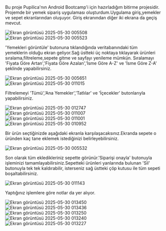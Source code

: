 Bu proje Pupilica'nın Android Bootcamp'i için hazırladığım bitirme projesidir.
Projemde bir yemek sipariş uygulaması oluşturdum.Uygulama giriş,yemekler ve sepet ekranlarından oluşuyor.
Giriş ekranından diğer iki ekrana da geçiş mevcut.

![Ekran görüntüsü 2025-05-30 005508](https://github.com/user-attachments/assets/c32e2d4a-f83d-447a-900b-a972762a562b)
![Ekran görüntüsü 2025-05-30 005523](https://github.com/user-attachments/assets/5eaf6491-c73f-4ad1-95a4-053508701eca)

'Yemekleri görüntüle' butonuna tıklandığında veritabanındaki tüm yemeklerin olduğu ekran geliyor.Sağ üstteki üç noktaya tıklayarak ürünleri sıralama,filtreleme,sepete gitme ve sayfayı yenileme mümkün.
Sıralamayı 'Fiyata Göre Artan','Fiyata Göre Azalan','İsme Göre A-Z' ve 'İsme Göre Z-A' şeklinde yapabilirsiniz.

![Ekran görüntüsü 2025-05-30 005651](https://github.com/user-attachments/assets/84416c0e-c06d-459a-aa41-8fd21a18c4fe)
![Ekran görüntüsü 2025-05-30 011015](https://github.com/user-attachments/assets/c035881a-f2d5-44d5-bbe3-34be13b56c07)

Filtrelemeyi 'Tümü','Ana Yemekler','Tatlılar' ve 'İçecekler' butonlarıyla yapabilirsiniz.

![Ekran görüntüsü 2025-05-30 012747](https://github.com/user-attachments/assets/ddf7c7b5-6e2f-494a-9bec-d0f6f7e56eb8)
![Ekran görüntüsü 2025-05-30 011007](https://github.com/user-attachments/assets/8b9be16a-e575-408a-9b03-98e0ed091bd5)
![Ekran görüntüsü 2025-05-30 011001](https://github.com/user-attachments/assets/4d2c2657-15c7-4f97-bb86-20bad806579f)
![Ekran görüntüsü 2025-05-30 010952](https://github.com/user-attachments/assets/cede190b-9a2a-4561-afc6-59495d62ff59)

Bir ürün seçtiğinizde aşağıdaki ekranla karşılaşacaksınız.Ekranda sepete o üründen kaç tane eklemek istediğinizi belirleyebilirsiniz.

![Ekran görüntüsü 2025-05-30 005532](https://github.com/user-attachments/assets/11146a71-66bc-4e6c-96b5-7fa32206ee7f)

Son olarak tüm ekledikleriniz sepette görünür.'Siparişi onayla' butonuyla işleminizi tamamlayabilirsiniz.Sepetteki ürünleri yanlarında bulunan 'Sil' butonuyla tek tek kaldırabilir,
isterseniz sağ üstteki çöp kutusu ile tüm sepeti boşaltabilirsiniz.

![Ekran görüntüsü 2025-05-30 011143](https://github.com/user-attachments/assets/1d7c843e-747f-4963-a5be-b271570f656c)

Yaptığınız işlemlere göre notlar da yer alıyor.

![Ekran görüntüsü 2025-05-30 013450](https://github.com/user-attachments/assets/37b6bab8-d6ec-40fd-821f-dd1258b40455)
![Ekran görüntüsü 2025-05-30 013436](https://github.com/user-attachments/assets/1fcc6ac8-6638-48ff-b843-05007e6fa66d)
![Ekran görüntüsü 2025-05-30 013250](https://github.com/user-attachments/assets/7a57d304-d74d-4bdd-a51c-3f9c59c1089a)
![Ekran görüntüsü 2025-05-30 013240](https://github.com/user-attachments/assets/3e14cb04-7832-4397-a0b5-e4494d2f38f2)
![Ekran görüntüsü 2025-05-30 013227](https://github.com/user-attachments/assets/636ef591-38f7-4f27-aa18-b8d0bcc6912a)


